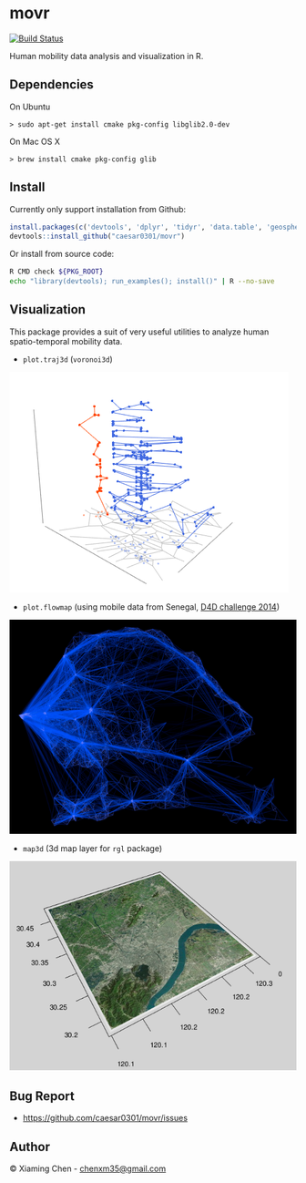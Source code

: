 # movr

[![Build Status](https://travis-ci.org/caesar0301/movr.svg)](https://travis-ci.org/caesar0301/movr)

Human mobility data analysis and visualization in R.

## Dependencies

On Ubuntu

    > sudo apt-get install cmake pkg-config libglib2.0-dev

On Mac OS X

    > brew install cmake pkg-config glib
    
## Install

Currently only support installation from Github:

```R
install.packages(c('devtools', 'dplyr', 'tidyr', 'data.table', 'geosphere', 'deldir', 'RColorBrewer', 'igraph'))
devtools::install_github("caesar0301/movr")
```

Or install from source code:

```bash
R CMD check ${PKG_ROOT}
echo "library(devtools); run_examples(); install()" | R --no-save
```

## Visualization

This package provides a suit of very useful utilities to analyze human
spatio-temporal mobility data.

* `plot.traj3d` (`voronoi3d`)

![draw_mobility3d_example](https://raw.githubusercontent.com/caesar0301/movr/master/examples/mobility3d.png)

* `plot.flowmap` (using mobile data from Senegal, [D4D challenge 2014](http://www.d4d.orange.com/en/Accueil))

![draw_flowmap_example](https://raw.githubusercontent.com/caesar0301/movr/master/examples/flowmap.png)

* `map3d` (3d map layer for `rgl` package)

![map3d_example](https://raw.githubusercontent.com/caesar0301/movr/master/examples/map3d-rgl.png)


## Bug Report

* https://github.com/caesar0301/movr/issues

## Author

© Xiaming Chen - chenxm35@gmail.com

